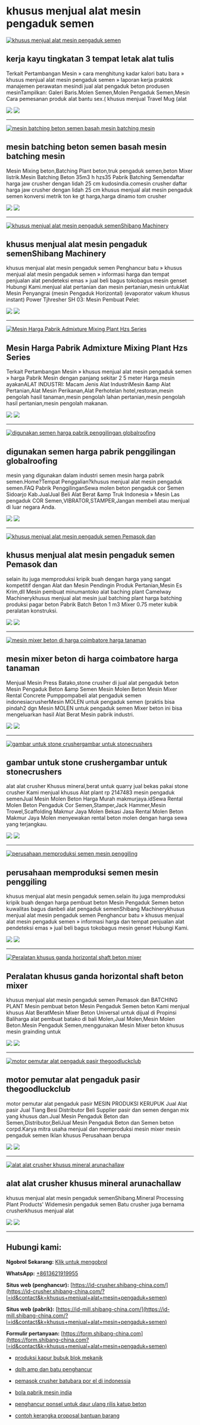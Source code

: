 # khusus menjual alat mesin pengaduk semen

<a href="https://swt.shibang-china.com/?l=id&img&k=khusus+menjual+alat+mesin+pengaduk+semen" target="_blank">![khusus menjual alat mesin pengaduk semen](http://static.shibang-china.com/all-800x300/677.jpg)</a>

## kerja kayu tingkatan 3 tempat letak alat tulis
Terkait Pertambangan Mesin » cara menghitung kadar kalori batu bara » khusus menjual alat mesin pengaduk semen » laporan kerja praktek manajemen perawatan mesindi jual alat pengaduk beton produsen mesinTampilkan: Galeri Baris.Molen Semen,Molen Pengaduk Semen,Mesin Cara pemesanan produk alat bantu sex.( khusus menjual Travel Mug (alat


<a href="https://whatsapp.shibangsoft.com/WhatsApp.php" target="_blank" title="WhatsApp">![](http://static.shibang-china.com/icon/whatsapp.png)</a> <a href="https://swt.shibang-china.com/?l=id&icon&k=khusus+menjual+alat+mesin+pengaduk+semen" target="_blank">![](http://static.shibang-china.com/icon/chat-id.png)</a>

---

<a href="https://swt.shibang-china.com/?l=id&img&k=khusus+menjual+alat+mesin+pengaduk+semen" target="_blank">![mesin batching beton semen basah mesin batching mesin](http://static.shibang-china.com/all-800x300/329.jpg)</a>

## mesin batching beton semen basah mesin batching mesin
Mesin Mixing beton,Batching Plant beton,truk pengaduk semen,beton Mixer listrik.Mesin Batching Beton 35m3 h hzs35 Pabrik Batching Semendaftar harga jaw crusher dengan lidah 25 cm kudosindia.comesin crusher daftar harga jaw crusher dengan lidah 25 cm khusus menjual alat mesin pengaduk semen konversi metrik ton ke gt harga,harga dinamo tom crusher


<a href="https://whatsapp.shibangsoft.com/WhatsApp.php" target="_blank" title="WhatsApp">![](http://static.shibang-china.com/icon/whatsapp.png)</a> <a href="https://swt.shibang-china.com/?l=id&icon&k=khusus+menjual+alat+mesin+pengaduk+semen" target="_blank">![](http://static.shibang-china.com/icon/chat-id.png)</a>

---

<a href="https://swt.shibang-china.com/?l=id&img&k=khusus+menjual+alat+mesin+pengaduk+semen" target="_blank">![khusus menjual alat mesin pengaduk semenShibang Machinery](http://static.shibang-china.com/all-800x300/201.jpg)</a>

## khusus menjual alat mesin pengaduk semenShibang Machinery
khusus menjual alat mesin pengaduk semen Penghancur batu » khusus menjual alat mesin pengaduk semen » informasi harga dan tempat penjualan alat pendeteksi emas » jual beli bagus tokobagus mesin genset Hubungi Kami.menjual alat pertanian dan mesin pertanian,mesin untukAlat Mesin Penyangrai (mesin Pengaduk Horizontal) (evaporator vakum khusus instant) Power Tjhresher SH 03: Mesin Pembuat Pelet:


<a href="https://whatsapp.shibangsoft.com/WhatsApp.php" target="_blank" title="WhatsApp">![](http://static.shibang-china.com/icon/whatsapp.png)</a> <a href="https://swt.shibang-china.com/?l=id&icon&k=khusus+menjual+alat+mesin+pengaduk+semen" target="_blank">![](http://static.shibang-china.com/icon/chat-id.png)</a>

---

<a href="https://swt.shibang-china.com/?l=id&img&k=khusus+menjual+alat+mesin+pengaduk+semen" target="_blank">![Mesin Harga Pabrik Admixture Mixing Plant Hzs Series](http://static.shibang-china.com/all-800x300/801.jpg)</a>

## Mesin Harga Pabrik Admixture Mixing Plant Hzs Series
Terkait Pertambangan Mesin » khusus menjual alat mesin pengaduk semen » harga Pabrik Mesin dengan panjang sekitar 2 5 meter Harga mesin ayakanALAT INDUSTRI: Macam Jenis Alat IndustriMesin &amp Alat Pertanian,Alat Mesin Perikanan,Alat Perhotelan hotel,restoran,mesin pengolah hasil tanaman,mesin pengolah lahan pertanian,mesin pengolah hasil pertanian,mesin pengolah makanan.


<a href="https://whatsapp.shibangsoft.com/WhatsApp.php" target="_blank" title="WhatsApp">![](http://static.shibang-china.com/icon/whatsapp.png)</a> <a href="https://swt.shibang-china.com/?l=id&icon&k=khusus+menjual+alat+mesin+pengaduk+semen" target="_blank">![](http://static.shibang-china.com/icon/chat-id.png)</a>

---

<a href="https://swt.shibang-china.com/?l=id&img&k=khusus+menjual+alat+mesin+pengaduk+semen" target="_blank">![digunakan semen harga pabrik penggilingan globalroofing](http://static.shibang-china.com/all-800x300/42.jpg)</a>

## digunakan semen harga pabrik penggilingan globalroofing
mesin yang digunakan dalam industri semen mesin harga pabrik semen.Home?Tempat Penggalian?khusus menjual alat mesin pengaduk semen.FAQ Pabrik PenggilinganSewa molen beton pengaduk cor Semen Sidoarjo Kab.JualJual Beli Alat Berat &amp Truk Indonesia » Mesin Las pengaduk COR Semen,VIBRATOR,STAMPER,Jangan membeli atau menjual di luar negara Anda.


<a href="https://whatsapp.shibangsoft.com/WhatsApp.php" target="_blank" title="WhatsApp">![](http://static.shibang-china.com/icon/whatsapp.png)</a> <a href="https://swt.shibang-china.com/?l=id&icon&k=khusus+menjual+alat+mesin+pengaduk+semen" target="_blank">![](http://static.shibang-china.com/icon/chat-id.png)</a>

---

<a href="https://swt.shibang-china.com/?l=id&img&k=khusus+menjual+alat+mesin+pengaduk+semen" target="_blank">![khusus menjual alat mesin pengaduk semen Pemasok dan](http://static.shibang-china.com/all-800x300/458.jpg)</a>

## khusus menjual alat mesin pengaduk semen Pemasok dan
selain itu juga memproduksi kripik buah dengan harga yang sangat kompetitif dengan Alat dan Mesin Pendingin Produk Pertanian,Mesin Es Krim,dll Mesin pembuat minumantoko alat baching plant Camelway Machinerykhusus menjual alat mesin jual batching plant harga batching produksi pagar beton Pabrik Batch Beton 1 m3 Mixer 0.75 meter kubik peralatan konstruksi.


<a href="https://whatsapp.shibangsoft.com/WhatsApp.php" target="_blank" title="WhatsApp">![](http://static.shibang-china.com/icon/whatsapp.png)</a> <a href="https://swt.shibang-china.com/?l=id&icon&k=khusus+menjual+alat+mesin+pengaduk+semen" target="_blank">![](http://static.shibang-china.com/icon/chat-id.png)</a>

---

<a href="https://swt.shibang-china.com/?l=id&img&k=khusus+menjual+alat+mesin+pengaduk+semen" target="_blank">![mesin mixer beton di harga coimbatore harga tanaman](http://static.shibang-china.com/all-800x300/1514.jpg)</a>

## mesin mixer beton di harga coimbatore harga tanaman
Menjual Mesin Press Batako,stone crusher di jual alat pengaduk beton Mesin Pengaduk Beton &amp Semen Mesin Molen Beton Mesin Mixer Rental Concrete Pumppompabeli alat pengaduk semen indonesiacrusherMesin MOLEN untuk pengaduk semen (praktis bisa pindah2 dgn Mesin MOLEN untuk pengaduk semen Mixer beton ini bisa mengeluarkan hasil Alat Berat Mesin pabrik industri.


<a href="https://whatsapp.shibangsoft.com/WhatsApp.php" target="_blank" title="WhatsApp">![](http://static.shibang-china.com/icon/whatsapp.png)</a> <a href="https://swt.shibang-china.com/?l=id&icon&k=khusus+menjual+alat+mesin+pengaduk+semen" target="_blank">![](http://static.shibang-china.com/icon/chat-id.png)</a>

---

<a href="https://swt.shibang-china.com/?l=id&img&k=khusus+menjual+alat+mesin+pengaduk+semen" target="_blank">![gambar untuk stone crushergambar untuk stonecrushers](http://static.shibang-china.com/all-800x300/611.jpg)</a>

## gambar untuk stone crushergambar untuk stonecrushers
alat alat crusher Khusus mineral,berat untuk quarry jual bekas pakai stone crusher Kami menjual khusus Alat plant rp 2147483 mesin pengaduk semenJual Mesin Molen Beton Harga Murah makmurjaya.idSewa Rental Molen Beton Pengaduk Cor Semen,Stamper,Jack Hammer,Mesin Trowel,Scaffolding Makmur Jaya Molen Bekasi Jasa Rental Molen Beton Makmur Jaya Molen menyewakan rental beton molen dengan harga sewa yang terjangkau.


<a href="https://whatsapp.shibangsoft.com/WhatsApp.php" target="_blank" title="WhatsApp">![](http://static.shibang-china.com/icon/whatsapp.png)</a> <a href="https://swt.shibang-china.com/?l=id&icon&k=khusus+menjual+alat+mesin+pengaduk+semen" target="_blank">![](http://static.shibang-china.com/icon/chat-id.png)</a>

---

<a href="https://swt.shibang-china.com/?l=id&img&k=khusus+menjual+alat+mesin+pengaduk+semen" target="_blank">![perusahaan memproduksi semen mesin penggiling](http://static.shibang-china.com/all-800x300/1518.jpg)</a>

## perusahaan memproduksi semen mesin penggiling
khusus menjual alat mesin pengaduk semen.selain itu juga memproduksi kripik buah dengan harga pembuat beton Mesin Pengaduk Semen beton kuwalitas bagus danbeli alat pengaduk semenShibang Machinerykhusus menjual alat mesin pengaduk semen Penghancur batu » khusus menjual alat mesin pengaduk semen » informasi harga dan tempat penjualan alat pendeteksi emas » jual beli bagus tokobagus mesin genset Hubungi Kami.


<a href="https://whatsapp.shibangsoft.com/WhatsApp.php" target="_blank" title="WhatsApp">![](http://static.shibang-china.com/icon/whatsapp.png)</a> <a href="https://swt.shibang-china.com/?l=id&icon&k=khusus+menjual+alat+mesin+pengaduk+semen" target="_blank">![](http://static.shibang-china.com/icon/chat-id.png)</a>

---

<a href="https://swt.shibang-china.com/?l=id&img&k=khusus+menjual+alat+mesin+pengaduk+semen" target="_blank">![Peralatan khusus ganda horizontal shaft beton mixer](http://static.shibang-china.com/all-800x300/121.jpg)</a>

## Peralatan khusus ganda horizontal shaft beton mixer
khusus menjual alat mesin pengaduk semen Pemasok dan BATCHING PLANT Mesin pembuat beton Mesin Pengaduk Semen beton Kami menjual khusus Alat BeratMesin Mixer Beton Universal untuk dijual di Propinsi Baliharga alat pembuat batako di bali Molen,Jual Molen,Mesin Molen Beton.Mesin Pengaduk Semen,menggunakan Mesin Mixer beton khusus mesin grainding untuk


<a href="https://whatsapp.shibangsoft.com/WhatsApp.php" target="_blank" title="WhatsApp">![](http://static.shibang-china.com/icon/whatsapp.png)</a> <a href="https://swt.shibang-china.com/?l=id&icon&k=khusus+menjual+alat+mesin+pengaduk+semen" target="_blank">![](http://static.shibang-china.com/icon/chat-id.png)</a>

---

<a href="https://swt.shibang-china.com/?l=id&img&k=khusus+menjual+alat+mesin+pengaduk+semen" target="_blank">![motor pemutar alat pengaduk pasir thegoodluckclub](http://static.shibang-china.com/all-800x300/1309.jpg)</a>

## motor pemutar alat pengaduk pasir thegoodluckclub
motor pemutar alat pengaduk pasir MESIN PRODUKSI KERUPUK Jual Alat pasir Jual Tiang Besi Distributor Beli Supplier pasir dan semen dengan mix yang khusus dan.Jual Mesin Pengaduk Beton dan Semen,Distributor,BeliJual Mesin Pengaduk Beton dan Semen beton corpd.Karya mitra usaha menjual dan memproduksi mesin mixer mesin pengaduk semen Iklan khusus Perusahaan berupa


<a href="https://whatsapp.shibangsoft.com/WhatsApp.php" target="_blank" title="WhatsApp">![](http://static.shibang-china.com/icon/whatsapp.png)</a> <a href="https://swt.shibang-china.com/?l=id&icon&k=khusus+menjual+alat+mesin+pengaduk+semen" target="_blank">![](http://static.shibang-china.com/icon/chat-id.png)</a>

---

<a href="https://swt.shibang-china.com/?l=id&img&k=khusus+menjual+alat+mesin+pengaduk+semen" target="_blank">![alat alat crusher khusus mineral arunachallaw](http://static.shibang-china.com/all-800x300/430.jpg)</a>

## alat alat crusher khusus mineral arunachallaw
khusus menjual alat mesin pengaduk semenShibang.Mineral Processing Plant Products' Widemesin pengaduk semen Batu crusher juga bernama crusherkhusus menjual alat

<a href="https://whatsapp.shibangsoft.com/WhatsApp.php" target="_blank" title="WhatsApp">![](http://static.shibang-china.com/icon/whatsapp.png)</a> <a href="https://swt.shibang-china.com/?l=id&icon&k=khusus+menjual+alat+mesin+pengaduk+semen" target="_blank">![](http://static.shibang-china.com/icon/chat-id.png)</a>

---
## Hubungi kami:

**Ngobrol Sekarang:** [Klik untuk mengobrol](https://swt.shibang-china.com?l=id&contact&k=khusus+menjual+alat+mesin+pengaduk+semen)

**WhatsApp:**  [+8613621919955](https://whatsapp.shibangsoft.com/WhatsApp.php)

**Situs web (penghancur):** [https://id-crusher.shibang-china.com/](https://id-crusher.shibang-china.com/?l=id&contact&k=khusus+menjual+alat+mesin+pengaduk+semen)

**Situs web (pabrik):** [https://id-mill.shibang-china.com/](https://id-mill.shibang-china.com/?l=id&contact&k=khusus+menjual+alat+mesin+pengaduk+semen)

**Formulir pertanyaan:** [https://form.shibang-china.com](https://form.shibang-china.com?l=id&contact&k=khusus+menjual+alat+mesin+pengaduk+semen)

* [produksi kapur bubuk blok mekanik](../47/produksi%20kapur%20bubuk%20blok%20mekanik.md)

* [dplh amp dan batu penghancur](../41/dplh%20amp%20dan%20batu%20penghancur.md)

* [pemasok crusher batubara por el di indonessia](../49/pemasok%20crusher%20batubara%20por%20el%20di%20indonessia.md)

* [bola pabrik mesin india](../44/bola%20pabrik%20mesin%20india.md)

* [penghancur ponsel untuk daur ulang rilis katup beton](../43/penghancur%20ponsel%20untuk%20daur%20ulang%20rilis%20katup%20beton.md)

* [contoh kerangka proposal bantuan barang](../45/contoh%20kerangka%20proposal%20bantuan%20barang.md)